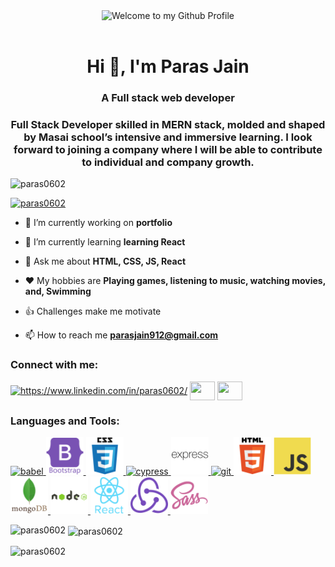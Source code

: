 <div align="center">
  <img src="https://github.com/BrunnerLivio/brunnerlivio/blob/master/images/welcome.png?raw=true" style="max-width: 100%;" alt="Welcome to my Github Profile" />
  <br />
  <br />
 
 

</div>


<h1 align="center">Hi 👋, I'm Paras Jain</h1>
<h3 align="center">A Full stack web developer</h3>
<h3 align="center">Full Stack Developer skilled in MERN stack, molded and shaped by Masai school’s intensive and immersive learning. I look forward to joining a company where I will be able to contribute to individual and company growth.</h3>

<p align="left"> <img src="https://komarev.com/ghpvc/?username=paras0602&label=Profile%20views&color=0e75b6&style=flat" alt="paras0602" /> </p>

<p align="left"> <a href="https://github.com/ryo-ma/github-profile-trophy"><img src="https://github-profile-trophy.vercel.app/?username=paras0602" alt="paras0602" /></a> </p>

- 🔭 I’m currently working on **portfolio**

- 🌱 I’m currently learning **learning React**

- 💬 Ask me about **HTML, CSS, JS, React**

- ❤️ My hobbies are **Playing games, listening to music, watching movies, and, Swimming**

- 👍 Challenges make me motivate

- 📫 How to reach me **parasjain912@gmail.com**

<h3 align="left">Connect with me:</h3>
<p align="left">
<a href="https://www.linkedin.com/in/paras0602/" target="blank"><img align="center" src="https://raw.githubusercontent.com/rahuldkjain/github-profile-readme-generator/master/src/images/icons/Social/linked-in-alt.svg" alt="https://www.linkedin.com/in/paras0602/" height="30" width="40" /></a> <a href="https://paras0602-portfolio.netlify.app/" target="blank"><img align="center" src="https://encrypted-tbn0.gstatic.com/images?q=tbn:ANd9GcQgJSY2GyJEY0AmNL7eKmBr_xdnV1ei9Nn7nw&usqp=CAU" alt="" height="30" width="40" /></a>  <a href="https://medium.com/@babitajain225" target="blank"><img align="center" src="https://upload.wikimedia.org/wikipedia/commons/thumb/e/ec/Medium_logo_Monogram.svg/1200px-Medium_logo_Monogram.svg.png" alt="" height="30" width="40" /></a>
</p>

<h3 align="left">Languages and Tools:</h3>
<p align="left"> <a href="https://babeljs.io/" target="_blank" rel="noreferrer"> <img src="https://www.vectorlogo.zone/logos/babeljs/babeljs-icon.svg" alt="babel" width="60" height="60"/> </a> <a href="https://getbootstrap.com" target="_blank" rel="noreferrer"> <img src="https://raw.githubusercontent.com/devicons/devicon/master/icons/bootstrap/bootstrap-plain-wordmark.svg" alt="bootstrap" width="60" height="60"/> </a> <a href="https://www.w3schools.com/css/" target="_blank" rel="noreferrer"> <img src="https://raw.githubusercontent.com/devicons/devicon/master/icons/css3/css3-original-wordmark.svg" alt="css3" width="60" height="60"/> </a> <a href="https://www.cypress.io" target="_blank" rel="noreferrer"> <img src="https://raw.githubusercontent.com/simple-icons/simple-icons/6e46ec1fc23b60c8fd0d2f2ff46db82e16dbd75f/icons/cypress.svg" alt="cypress" width="60" height="60"/> </a> <a href="https://expressjs.com" target="_blank" rel="noreferrer"> <img src="https://raw.githubusercontent.com/devicons/devicon/master/icons/express/express-original-wordmark.svg" alt="express" width="60" height="60"/> </a>  <a href="https://git-scm.com/" target="_blank" rel="noreferrer"> <img src="https://www.vectorlogo.zone/logos/git-scm/git-scm-icon.svg" alt="git" width="60" height="60"/> </a> <a href="https://www.w3.org/html/" target="_blank" rel="noreferrer"> <img src="https://raw.githubusercontent.com/devicons/devicon/master/icons/html5/html5-original-wordmark.svg" alt="html5" width="60" height="60"/> </a>  <a href="https://developer.mozilla.org/en-US/docs/Web/JavaScript" target="_blank" rel="noreferrer"> <img src="https://raw.githubusercontent.com/devicons/devicon/master/icons/javascript/javascript-original.svg" alt="javascript" width="60" height="60"/> </a> <a href="https://www.mongodb.com/" target="_blank" rel="noreferrer"> <img src="https://raw.githubusercontent.com/devicons/devicon/master/icons/mongodb/mongodb-original-wordmark.svg" alt="mongodb" width="60" height="60"/> </a>  <a href="https://nodejs.org" target="_blank" rel="noreferrer"> <img src="https://raw.githubusercontent.com/devicons/devicon/master/icons/nodejs/nodejs-original-wordmark.svg" alt="nodejs" width="60" height="60"/> </a>  <a href="https://reactjs.org/" target="_blank" rel="noreferrer"> <img src="https://raw.githubusercontent.com/devicons/devicon/master/icons/react/react-original-wordmark.svg" alt="react" width="60" height="60"/> </a> <a href="https://redux.js.org" target="_blank" rel="noreferrer"> <img src="https://raw.githubusercontent.com/devicons/devicon/master/icons/redux/redux-original.svg" alt="redux" width="60" height="60"/> </a> <a href="https://sass-lang.com" target="_blank" rel="noreferrer"> <img src="https://raw.githubusercontent.com/devicons/devicon/master/icons/sass/sass-original.svg" alt="sass" width="60" height="60"/> </a>

<p><img align="left" src="https://github-readme-stats.vercel.app/api/top-langs?username=paras0602&show_icons=true&locale=en&layout=compact" alt="paras0602" /></p>

<p>&nbsp;<img align="center" src="https://github-readme-stats.vercel.app/api?username=paras0602&show_icons=true&locale=en" alt="paras0602" /></p>

<p><img align="center" src="https://github-readme-streak-stats.herokuapp.com/?user=paras0602&" alt="paras0602" /></p>

